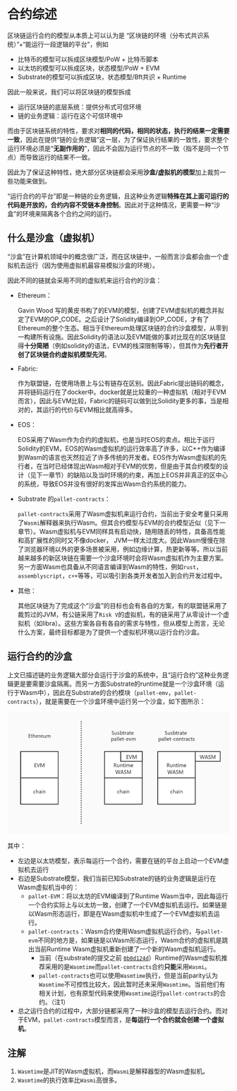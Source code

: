 # 合约综述

区块链运行合约的模型从本质上可以认为是 “区块链的环境（分布式共识系统）”+“能运行一段逻辑的平台”，例如

* 比特币的模型可以拆成区块模型/PoW + 比特币脚本
* 以太坊的模型可以拆成区块，状态模型/PoW + EVM
* Substrate的模型可以拆成区块，状态模型/Bft共识 + Runtime

因此一般来说，我们可以将区块链的模型拆成

* 运行区块链的底层系统：提供分布式可信环境
* 链的业务逻辑：运行在这个可信环境中

而由于区块链系统的特性，要求对**相同的代码，相同的状态，执行的结果一定需要一致**，因此在提供“链的业务逻辑”这一层，为了保证执行结果的一致性，要求整个运行环境必须是“**无副作用的**”，因此不会因为运行节点的不一致（指不是同一个节点）而导致运行的结果不一致。

因此为了保证这种特性，绝大部分区块链都会采用**沙盒/虚拟机的模型**加上裁剪一些功能来做到。

“运行合约的平台”即是一种链的业务逻辑，且这种业务逻辑**特殊在其上面可运行的代码是开放的，合约内容不受链本身控制**。因此对于这种情况，更需要一种“沙盒”的环境来隔离各个合约之间的运行。

## 什么是沙盒（虚拟机）

“沙盒”在计算机领域中的概念很广泛，而在区块链中，一般而言沙盒都会由一个虚拟机去运行（因为使用虚拟机最容易模拟沙盒的环境）。

因此不同的链就会采用不同的虚拟机来运行合约的沙盒：
* Ethereum：

    Gavin Wood 写的黄皮书构了的EVM的模型，创建了EVM虚拟机的概念并拟定了EVM的OP_CODE。之后设计了Solidity编译到OP_CODE，才有了Ethereum的整个生态。相当于Ethereum处理区块链的合约沙盒模型，从零到一构建所有设施。因此Solidity的语法以及EVM能做的事对比现在的区块链显得**十分简陋**（例如solidity的语法，EVM的栈深限制等等），但其作为**先行者开创了区块链合约虚拟机模型先河**。

* Fabric:

    作为联盟链，在使用场景上与公有链存在区别。因此Fabric提出链码的概念，并将链码运行在了docker中。docker就是比较重的一种虚拟机（相对于EVM而言），因此与EVM比较，Fabric的链码可以做到比Solidity更多的事，当是相对的，其运行的代价与EVM相比就高得多。

* EOS：

    EOS采用了Wasm作为合约的虚拟机，也是当时EOS的卖点。相比于运行Solidity的EVM，EOS的Wasm虚拟机的运行效率高了许多，以C++作为编译到Wasm的语言也天然拉近了许多传统的开发者。EOS作为Wasm虚拟机的先行者，在当时已经体现出Wasm相对于EVM的优势，但是由于其合约模型的设计（见下一章节）的缺陷以及当时环境的约束，再加上EOS并非真正的区中心的系统，导致EOS并没有很好的发挥出Wasm合约系统的能力。

* Substrate 的`pallet-contracts`：

    `pallet-contracts`采用了Wasm虚拟机来运行合约，当前出于安全考量只采用了`Wasmi`解释器来执行Wasm。但其合约模型与EVM的合约模型近似（见下一章节）。Wasm虚拟机与EVM同样具有启动快，随用随丢的特性，具备高性能和高扩展性的同时又不像docker， JVM一样太过庞大。因此Wasm慢慢在除了浏览器环境以外的更多场景被采用，例如边缘计算，热更新等等。所以当前越来越多的新区块链在需要一个沙盒环境时会将Wasm虚拟机作为主要方案。另一方面Wasm也具备从不同语言编译到Wasm的特性，例如`rust`，`assemblyscript`，`c++`等等，可以吸引到各类开发者加入到合约开发过程中。

* 其他：

    其他区块链为了完成这个“沙盒”的目标也会有各自的方案，有的联盟链采用了裁剪过的JVM，有公链采用了`Risk V`的虚拟机，有的链采用了从零设计一个虚拟机（如libra）。这些方案各自有各自的需求与特性，但从模型上而言，无论什么方案，最终目标都是为了提供一个虚拟机环境以运行合约沙盒。


## 运行合约的沙盒

上文已描述链的业务逻辑大部分会运行于沙盒的系统中，且“运行合约”这种业务逻辑更是要需要沙盒隔离。而另一方面Substrate的runtime就是一个沙盒环境（运行于Wasm中），因此在Substrate的合约模块（`pallet-emv`，`pallet-contracts`），就是需要在一个沙盒环境中运行另一个沙盒，如下图所示：

![](./imgs/overview_module.jpg)

其中：
* 左边是以太坊模型，表示每运行一个合约，需要在链的平台上启动一个EVM虚拟机去运行
* 右边是Substrate模型，我们当前已知Substrate的链的业务逻辑是运行在Wasm虚拟机当中的：
    * `pallet-EVM`：将以太坊的EVM编译到了Runtime Wasm当中，因此每运行一个合约实际上与以太坊一致，创建了一个EVM虚拟机去运行。如果链是以Wasm形态运行，即是在Wasm虚拟机中生成了一个EVM虚拟机去运行。
    * `pallet-contracts`：Wasm合约使用Wasm虚拟机运行合约，与`pallet-evm`不同的地方是，如果链是以Wasm形态运行，Wasm合约的虚拟机是跳出当前Runtime Wasm虚拟机重新创建了一个新的Wasm虚拟机运行。
        * 当前（在substrate的提交之前 [`0b0d124d`](https://github.com/paritytech/substrate/commit/0b0d124d5f9be89f614f2be8e9da038fcb9f540e)）Runtime的Wasm虚拟机推荐采用的是`Wasmtime`而`pallet-contracts`合约**只能**采用`Wasmi`。
        * `pallet-contracts`也可以使用`Wasmtime`执行，但是当前parity认为`Wasmtime`不可控性比较大，因此暂时还未采用`Wasmtime`。当前他们有相关计划，也有原型代码来使用`Wasmtime`运行`pallet-contracts`的合约。（注1）
* 总之运行合约的过程中，大部分链都采用了一种沙盒的模型去运行合约。而对于EVM，`pallet-contracts`模型而言，是**每运行一个合约就会创建一个虚拟机**。

## 注解
1. `Wasmtime`是JIT的Wasm虚拟机，而`Wasmi`是解释器型的Wasm虚拟机。
2. `Wasmtime`的执行效率比`Wasmi`高很多。
